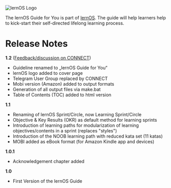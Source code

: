 ![lernOS Logo](https://github.com/simondueckert/lernos-core/raw/master/images/lernOS-logo-400px.png)

The lernOS Guide for You is part of [lernOS](https://lernos.org). The guide will help learners help to kick-start their self-directed lifelong learning process.

# Release Notes
**1.2** ([Feedback/discussion on CONNECT](https://community.cogneon.de/t/lernos-guide-for-you-version-1-2-release-notes/1016/3))
* Guideline renamed to „lernOS Guide for You“
* lernOS logo added to cover page
* Telegram User Group replaced by CONNECT
* Mobi version (Amazon) added to output formats
* Generation of all output files via make.bat
* Table of Contents (TOC) added to html version

**1.1**
* Renaming of lernOS Sprint/Circle, now Learning Sprint/Circle
* Objective & Key Results (OKR) as default method for learning sprints
* Introduction of learning paths for modularization of learning objectives/contents in a sprint (replaces "styles")
* Introduction of the NOOB learning path with reduced kata set (11 katas)
* MOBI added as eBook format (for Amazon Kindle app and devices) 

**1.0.1**
* Acknowledgement chapter added

**1.0**
* First Version of the lernOS Guide
